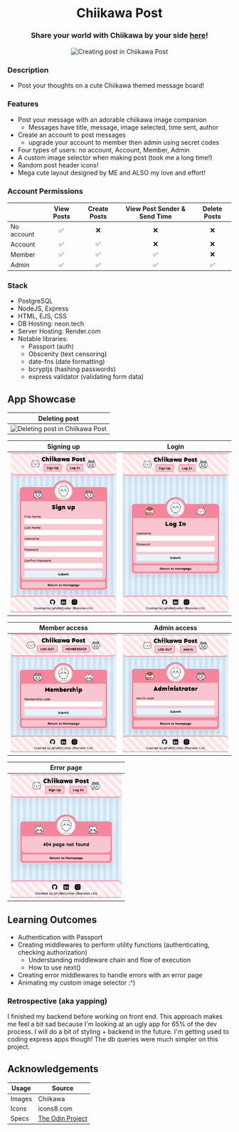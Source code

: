 <h1 align="center">Chiikawa Post</h1>
<h3 align="center">Share your world with Chiikawa by your side <a href='' target="_blank">here</a>!</h3>
<p align="center">
    <img align="center" width="500px" alt="Creating post in Chiikawa Post" src="./readme/post.gif">
</p>

### Description

- Post your thoughts on a cute Chiikawa themed message board!

### Features

- Post your message with an adorable chiikawa image companion
    - Messages have title, message, image selected, time sent, author
- Create an account to post messages
    - upgrade your account to member then admin using secret codes
- Four types of users: no account, Account, Member, Admin
- A custom image selector when making post (took me a long time!)
- Random post header icons!
- Mega cute layout designed by ME and ALSO my love and effort!

### Account Permissions

|              |  View Posts  |  Create Posts  |  View Post Sender & Send Time  |  Delete Posts  |
|  ----------  |  :--------:  |  :----------:  |  :--------------------------:  |  :----------:  |
|  No account  |      ✅      |       ❌       |               ❌               |       ❌       |
|  Account     |      ✅      |       ✅       |               ❌               |       ❌       |
|  Member      |      ✅      |       ✅       |               ✅               |       ❌       |
|  Admin       |      ✅      |       ✅       |               ✅               |       ✅       |

### Stack

-   PostgreSQL
-   NodeJS, Express
-   HTML, EJS, CSS
-   DB Hosting: neon.tech
-   Server Hosting: Render.com
-   Notable libraries: 
    - Passport (auth)
    - Obscenity (text censoring)
    - date-fns (date formatting)
    - bcryptjs (hashing passwords)
    - express validator (validating form data)

## App Showcase

|  Deleting post   | 
|  --------------  | 
| <img width="400px" alt="Deleting post in Chiikawa Post" src="./readme/delete.gif"> | 

|  Signing up  |  Login  |
|  ----------  |  -----  | 
| <img width="250px" alt="Sign up form" src="./readme/sign-up.png"> | <img width="250px" alt="Login form" src="./readme/login.png"> |

|  Member access  |  Admin access  | 
|  -------------  |  ------------  | 
| <img width="250px" alt="Member form" src="./readme/member.png"> | <img width="250px" alt="Admin form" src="./readme/admin.png"> |

|  Error page  | 
|  ------------  | 
| <img width="250px" alt="Error page" src="./readme/error.png"> |

## Learning Outcomes

- Authentication with Passport
- Creating middlewares to perform utility functions (authenticating, checking authorization)
    - Understanding middleware chain and flow of execution
    - How to use next()
- Creating error middlewares to handle errors with an error page
- Animating my custom image selector :^)

### Retrospective (aka yapping)

I finished my backend before working on front end. This approach makes me feel a bit sad because I'm looking at an ugly app for 65% of the dev process. I will do a bit of styling + backend in the future. I'm getting used to coding express apps though! The db queries were much simpler on this project. 

## Acknowledgements

| Usage   |     Source     |
| ------- | -------------- |
| Images  | Chiikawa       | 
| Icons   | icons8.com     |
| Specs   | [The Odin Project](https://www.theodinproject.com/lessons/node-path-nodejs-members-only) |

